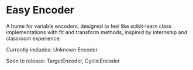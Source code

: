 # Easy Encoder
A home for variable encoders, designed to feel like scikit-learn class implementations with fit and transform methods, inspired by internship and classroom experience.

Currently includes: Unknown Encoder

Soon to release: TargetEncoder, CyclicEncoder
